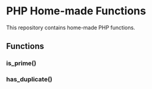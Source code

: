 # PHP Home-made Functions
 
This repository contains home-made PHP functions.  

## Functions

### is_prime()
### has_duplicate()